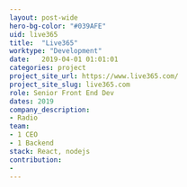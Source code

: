 ```yaml
---
layout: post-wide
hero-bg-color: "#039AFE"
uid: live365
title:  "Live365"
worktype: "Development"
date:   2019-04-01 01:01:01
categories: project
project_site_url: https://www.live365.com/
project_site_slug: live365.com
role: Senior Front End Dev
dates: 2019
company_description:
- Radio
team:
- 1 CEO
- 1 Backend
stack: React, nodejs
contribution:
-
---
```


<p>

</p>
